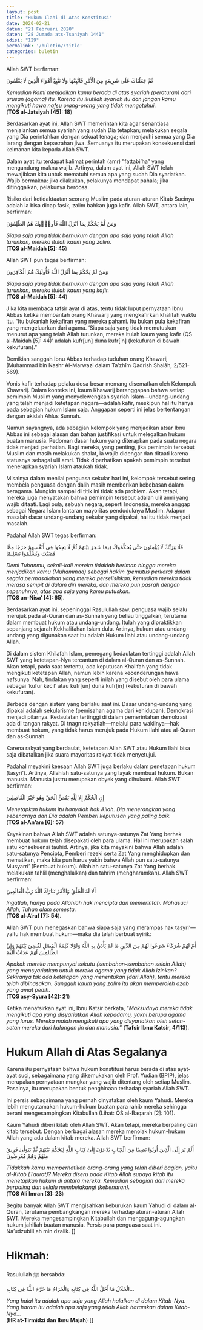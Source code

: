 ```yaml
---
layout: post
title: "Hukum Ilahi di Atas Konstitusi"
date: 2020-02-21
datem: "21 Februari 2020"
dateh: "28 Jumada ats-Tsaniyah 1441"
edisi: "129"
permalink: '/buletin/:title'
categories: buletin
---
```


Allah SWT berfirman:

<p class="text-right-arabic">
ثُمَّ جَعَلْنَاكَ عَلَىٰ شَرِيعَةٍ مِنَ الْأَمْرِ فَاتَّبِعْهَا وَلَا تَتَّبِعْ أَهْوَاءَ الَّذِينَ لَا يَعْلَمُونَ
</p>

<p class="text-right">
<i>Kemudian Kami menjadikan kamu berada di atas syariah (peraturan) dari urusan (agama) itu. Karena itu ikutilah syariah itu dan jangan kamu mengikuti hawa nafsu orang-orang yang tidak mengetahui.</i><br>
(<b>TQS al-Jatsiyah [45]: 18</b>)
</p>

Berdasarkan ayat ini, Allah SWT memerintah kita agar senantiasa menjalankan semua syariah yang sudah Dia tetapkan; melakukan segala yang Dia perintahkan dengan sekuat tenaga; dan menjauhi semua yang Dia larang dengan kepasrahan jiwa. Semuanya itu merupakan konsekuensi dari keimanan kita kepada Allah SWT.

Dalam ayat itu terdapat kalimat perintah (amr) ”fattabi’ha” yang mengandung makna wajib. Artinya, dalam ayat ini, Allah SWT telah mewajibkan kita untuk mematuhi semua apa yang sudah Dia syariatkan. Wajib bermakna: jika dilakukan, pelakunya mendapat pahala; jika ditinggalkan, pelakunya berdosa.

Risiko dari ketidaktaatan seorang Muslim pada aturan-aturan Kitab Sucinya adalah ia bisa dicap fasik, zalim bahkan juga kafir. Allah SWT, antara lain, berfirman:

<p class="text-right-arabic">
وَمَنْ لَّمْ يَحْكُمْ بِمَآ اَنْزَلَ اللّٰهُ فَاُولٰۤىِٕكَ هُمُ الظّٰلِمُوْنَ
</p>

<p class="text-right">
<i>Siapa saja yang tidak berhukum dengan apa saja yang telah Allah turunkan, mereka itulah kaum yang zalim.</i><br>
(<b>TQS al-Maidah [5]: 45</b>)
</p>

Allah SWT pun tegas berfirman:

<p class="text-right-arabic">
وَمَنْ لَمْ يَحْكُمْ بِمَا أَنْزَلَ اللَّهُ فَأُولَئِكَ هُمُ الْكَافِرُونَ
</p>

<p class="text-right">
<i>Siapa saja yang tidak berhukum dengan apa saja yang telah Allah turunkan, mereka itulah kaum yang kafir.</i><br>
(<b>TQS al-Maidah [5]: 44</b>)
</p>

Jika kita membaca tafsir ayat di atas, tentu tidak luput pernyataan Ibnu Abbas ketika membantah orang Khawarij yang mengkafirkan khalifah waktu itu. “Itu bukanlah kekafiran yang mereka pahami. Itu bukan pula kekafiran yang mengeluarkan dari agama. ‘Siapa saja yang tidak memutuskan menurut apa yang telah Allah turunkan, mereka itulah kaum yang kafir (QS al-Maidah [5]: 44)’ adalah kufr[un] duna kufr[in] (kekufuran di bawah kekufuran).”

Demikian sanggah Ibnu Abbas terhadap tuduhan orang Khawarij (Muhammad bin Nashr Al-Marwazi dalam Ta’zhîm Qadrish Shalâh, 2/521-569).

Vonis kafir terhadap pelaku dosa besar memang disematkan oleh Kelompok Khawarij. Dalam konteks ini, kaum Khawarij beranggapan bahwa setiap pemimpin Muslim yang menyelewengkan syariah Islam—undang-undang yang telah menjadi ketetapan negara—adalah kafir, meskipun hal itu hanya pada sebagian hukum Islam saja. Anggapan seperti ini jelas bertentangan dengan akidah Ahlus Sunnah.

Namun sayangnya, ada sebagian kelompok yang menjadikan atsar Ibnu Abbas ini sebagai alasan dan bahan justifikasi untuk melegalkan hukum buatan manusia. Pedoman dasar hukum yang diterapkan pada suatu negara tidak menjadi perhatian. Bagi mereka, yang penting, jika pemimpin tersebut Muslim dan masih melakukan shalat, ia wajib didengar dan ditaati karena statusnya sebagai ulil amri. Tidak diperhatikan apakah pemimpin tersebut menerapkan syariah Islam ataukah tidak.

Misalnya dalam menilai penguasa sekular hari ini, kelompok tersebut sering membela penguasa dengan dalih masih memberikan kebebasan dalam beragama. Mungkin sampai di titik ini tidak ada problem. Akan tetapi, mereka juga menyatakan bahwa pemimpin tersebut adalah ulil amri yang wajib ditaati. Lagi pula, sebuah negara, seperti Indonesia, mereka anggap sebagai Negara Islam lantaran mayoritas penduduknya Muslim. Adapun masalah dasar undang-undang sekular yang dipakai, hal itu tidak menjadi masalah.

Padahal Allah SWT tegas berfirman:

<p class="text-right-arabic">
فَلَا وَرَبِّكَ لَا يُؤْمِنُونَ حَتَّى يُحَكِّمُوكَ فِيمَا شَجَرَ بَيْنَهُمْ ثُمَّ لَا يَجِدُوا فِي أَنْفُسِهِمْ حَرَجًا مِمَّا قَضَيْتَ وَيُسَلِّمُوا تَسْلِيمًا
</p>

<p class="text-right">
<i>Demi Tuhanmu, sekali-kali mereka tidaklah beriman hingga mereka menjadikan kamu (Muhammad) sebagai hakim (pemutus perkara) dalam segala permasalahan yang mereka perselisihkan, kemudian mereka tidak merasa sempit di dalam diri mereka, dan mereka pun pasrah dengan sepenuhnya, atas apa saja yang kamu putuskan.</i><br>
(<b>TQS an-Nisa’ [4]: 65</b>).
</p>

Berdasarkan ayat ini, sepeninggal Rasulullah saw. penguasa wajib selalu merujuk pada al-Quran dan as-Sunnah yang beliau tinggalkan, terutama dalam membuat hukum atau undang-undang. Itulah yang dipraktikkan sepanjang sejarah Kekhalifahan Islam dulu. Artinya, hukum atau undang-undang yang digunakan saat itu adalah Hukum Ilahi atau undang-undang Allah.

Di dalam sistem Khilafah Islam, pemegang kedaulatan tertinggi adalah Allah SWT yang ketetapan-Nya tercantum di dalam al-Quran dan as-Sunnah. Akan tetapi, pada saat tertentu, ada keputusan Khalifah yang tidak mengikuti ketetapan Allah, namun lebih karena kecenderungan hawa nafsunya. Nah, tindakan yang seperti inilah yang disebut oleh para ulama sebagai ‘kufur kecil’ atau kufr[un] duna kufr[in] (kekufuran di bawah kekufuran).

Berbeda dengan sistem yang berlaku saat ini. Dasar undang-undang yang dipakai adalah sekularisme (pemisahan agama dari kehidupan). Demokrasi menjadi pilarnya. Kedaulatan tertinggi di dalam pemerintahan demokrasi ada di tangan rakyat. Di tnagn rakyatlah—melalui para wakilnya—hak membuat hokum, yang tidak harus merujuk pada Hukum Ilahi atau al-Quran dan as-Sunnah.

Karena rakyat yang berdaulat, ketetapan Allah SWT atau Hukum Ilahi bisa saja dibatalkan jika suara mayoritas rakyat tidak menyetujui.

Padahal meyakini keesaan Allah SWT juga berlaku dalam penetapan hukum (tasyri’). Artinya, Allahlah satu-satunya yang layak membuat hukum. Bukan manusia. Manusia justru merupakan obyek yang dihukumi. Allah SWT berfirman:

<p class="text-right-arabic">
إِنِ الْحُكْمُ إِلا لِلَّهِ يَقُصُّ الْحَقَّ وَهُوَ خَيْرُ الْفَاصِلِينَ
</p>

<p class="text-right">
<i>Menetapkan hukum itu hanyalah hak Allah. Dia menerangkan yang sebenarnya dan Dia adalah Pemberi keputusan yang paling baik.</i><br>
(<b>TQS al-An’am [6]: 57</b>)
</p>

Keyakinan bahwa Allah SWT adalah satunya-satunya Zat Yang berhak membuat hukum telah disepakati oleh para ulama. Hal ini merupakan salah satu konsekuensi tauhid. Artinya, jika kita meyakini bahwa Allah adalah satu-satunya Pencipta, Pemberi rezeki serta Zat Yang menghidupkan dan mematikan, maka kita pun harus yakin bahwa Allah pun satu-satunya Musyarri’ (Pembuat hukum). Allahlah satu-satunya Zat Yang berhak melakukan tahlil (menghalalkan) dan tahrim (mengharamkan). Allah SWT berfirman:

<p class="text-right-arabic">
أَلا لَهُ الْخَلْقُ وَالأمْرُ تَبَارَكَ اللَّهُ رَبُّ الْعَالَمِينَ
</p>

<p class="text-right">
<i>Ingatlah, hanya pada Allahlah hak mencipta dan memerintah. Mahasuci Allah, Tuhan alam semesta.</i><br>
(<b>TQS al-A’raf [7]: 54</b>).
</p>

Allah SWT pun menegaskan bahwa siapa saja yang merampas hak tasyri’—yaitu hak membuat hukum—maka dia telah berbuat syirik:

<p class="text-right-arabic">
أَمْ لَهُمْ شُرَكَاءُ شَرَعُوا لَهُمْ مِنَ الدِّينِ مَا لَمْ يَأْذَنْ بِهِ اللَّهُ وَلَوْلا كَلِمَةُ الْفَصْلِ لَقُضِيَ بَيْنَهُمْ وَإِنَّ الظَّالِمِينَ لَهُمْ عَذَابٌ أَلِيمٌ
</p>

<p class="text-right">
<i>Apakah mereka mempunyai sekutu (sembahan-sembahan selain Allah) yang mensyariatkan untuk mereka agama yang tidak Allah izinkan? Sekiranya tak ada ketetapan yang menentukan (dari Allah), tentu mereka telah dibinasakan. Sungguh kaum yang zalim itu akan memperoleh azab yang amat pedih.</i><br>
(<b>TQS asy-Syura [42]: 21</b>)
</p>

Ketika menafsirkan ayat ini, Ibnu Katsir berkata, ”<i>Maksudnya mereka tidak mengikuti apa yang disyariatkan Allah kepadamu, yakni berupa agama yang lurus. Mereka malah mengikuti apa yang disyariatkan oleh setan-setan mereka dari kalangan jin dan manusia.</i>” (<b>Tafsir Ibnu Katsir, 4/113</b>).

# Hukum Allah di Atas Segalanya

Karena itu pernyataan bahwa hukum konstitusi harus berada di atas ayat-ayat suci, sebagaimana yang dikemukakan oleh Prof. Yudian (BPIP), jelas merupakan pernyataan mungkar yang wajib ditentang oleh setiap Muslim. Pasalnya, itu merupakan bentuk penghinaan terhadap syariah Allah SWT.

Ini persis sebagaimana yang pernah dinyatakan oleh kaum Yahudi. Mereka lebih mengutamakan hukum-hukum buatan para rahib mereka sehingga berani mengesampingkan Kitabullah (Lihat: QS al-Baqarah [2]: 101).

Kaum Yahudi diberi kitab oleh Allah SWT. Akan tetapi, mereka berpaling dari kitab tersebut. Dengan berbagai alasan mereka menolak hukum-hukum Allah yang ada dalam kitab mereka. Allah SWT berfirman:

<p class="text-right-arabic">
أَلَمْ تَرَ إِلَى الَّذِينَ أُوتُوا نَصِيبًا مِنَ الْكِتَابِ يُدْعَوْنَ إِلَىٰ كِتَابِ اللَّهِ لِيَحْكُمَ بَيْنَهُمْ ثُمَّ يَتَوَلَّىٰ فَرِيقٌ مِنْهُمْ وَهُمْ مُعْرِضُونَ
</p>

<p class="text-right">
<i>Tidakkah kamu memperhatikan orang-orang yang telah diberi bagian, yaitu al-Kitab (Taurat)? Mereka diseru pada Kitab Allah supaya kitab itu menetapkan hukum di antara mereka. Kemudian sebagian dari mereka berpaling dan selalu membelakangi (kebenaran).</i><br>
(<b>TQS Ali Imran [3]: 23</b>)
</p>

Begitu banyak Allah SWT mengisahkan keburukan kaum Yahudi di dalam al-Quran, terutama pembangkangan mereka terhadap aturan-aturan Allah SWT. Mereka mengesampingkan Kitabullah dan mengagung-agungkan hukum jahiliah buatan manusia. Persis para penguasa saat ini. Na’udzubilLah min dzalik. []


<!-- HIKMAH -->
<div class="card mt-5">
  <div class="card-header">
  <h1>Hikmah:</h1>
  </div>

  <div class="card-body">
  <p class="text-center">
  Rasulullah ﷺ  bersabda:
  </p>

  <p class="text-center-arabic">
  الْحَلَالُ مَا أَحَلَّ اللَّهُ فِي كِتَابِهِ وَالْحَرَامُ مَا حَرَّمَ اللَّهُ فِي كِتَابِهِ…
  </p>

  <p class="text-center">
  <i>Yang halal itu adalah apa saja yang Allah halalkan di dalam Kitab-Nya. Yang haram itu adalah apa saja yang telah Allah haramkan dalam Kitab-Nya…</i><br>
  (<b>HR at-Tirmidzi dan Ibnu Majah</b>) []
  </p>
  </div>
</div>
<!-- END HIKMAH -->
